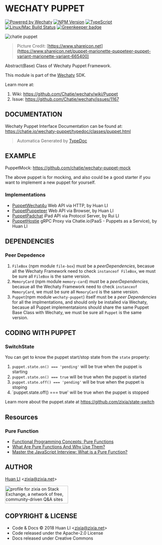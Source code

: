 # WECHATY PUPPET

[![Powered by Wechaty](https://img.shields.io/badge/Powered%20By-Wechaty-blue.svg)](https://github.com/chatie/wechaty)
[![NPM Version](https://badge.fury.io/js/wechaty-puppet.svg)](https://badge.fury.io/js/wechaty-puppet)
[![TypeScript](https://img.shields.io/badge/%3C%2F%3E-TypeScript-blue.svg)](https://www.typescriptlang.org/)
[![Linux/Mac Build Status](https://travis-ci.com/Chatie/wechaty-puppet.svg?branch=master)](https://travis-ci.com/Chatie/wechaty-puppet)
[![Greenkeeper badge](https://badges.greenkeeper.io/Chatie/wechaty-puppet.svg)](https://greenkeeper.io/)

![chatie puppet](https://chatie.io/wechaty-puppet/images/puppet-logo.jpg)

> Picture Credit: [https://www.shareicon.net](https://www.shareicon.net/puppet-marionette-puppeteer-puppet-variant-marionette-variant-665400)

Abstract(Base) Class of Wechaty Puppet Framework.

This module is part of the [Wechaty](https://github.com/chatie/wechaty) SDK.

Learn more at:

1. Wiki: <https://github.com/Chatie/wechaty/wiki/Puppet>
1. Issue: <https://github.com/Chatie/wechaty/issues/1167>

## DOCUMENTATION

Wechaty Puppet Interface Documentation can be found at: <https://chatie.io/wechaty-puppet/typedoc/classes/puppet.html>

> Automatica Generated by [TypeDoc](http://typedoc.org/)

## EXAMPLE

PuppetMock: <https://github.com/chatie/wechaty-puppet-mock>

The above puppet is for mocking, and also could be a good starter if you want to implement a new puppet for yourself.

### Implementations

* [PuppetWechat4u](https://github.com/chatie/wechaty-puppet-wechat4u) Web API via HTTP, by Huan LI
* [PuppetPuppeteer](https://github.com/chatie/wechaty-puppet-puppeteer) Web API via Browser, by Huan LI
* [PuppetPadchat](https://github.com/lijiarui/wechaty-puppet-padchat) iPad API via Protocol Server, by Rui LI
* [PuppetHostie](https://github.com/chatie/wechaty-puppet-hostie) gRPC Proxy via Chatie.io(PaaS - Puppets as a Service), by Huan LI

## DEPENDENCIES

### Peer Depedence

1. `FileBox` (npm module `file-box`) must be a _peerDependencies_, becasue all the Wechaty Framework need to check `instanceof FileBox`, we must be sure all `FileBox` is the same version.
1. `MemoryCard` (npm module `memory-card`) must be a _peerDependencies_, becasue all the Wechaty Framework need to check `instanceof MemoryCard`, we must be sure all `MemoryCard` is the same version.
1. `Puppet`(npm module `wechaty-puppet`) itself must be a _peer Dependencies_ for all the implmentations, and should only be installed via Wechaty, becasue all Puppet implementataions should share the same Puppet Base Class with Wechaty, we must be sure all `Puppet` is the same version.

## CODING WITH PUPPET

### SwitchState

You can get to know the puppet start/stop state from the `state` property:

1. `puppet.state.on() === 'pending'` will be true when the puppet is starting
2. `puppet.state.on() === true` will be true when the puppet is started
3. `puppet.state.off() === 'pending'` will be true when the puppet is stoping
4. `puppet.state.off() === true' will be true when the puppet is stopped

Learn more about the puppet.state at <https://github.com/zixia/state-switch>

## Resources

### Pure Function

* [Functional Programming Concepts: Pure Functions](https://hackernoon.com/functional-programming-concepts-pure-functions-cafa2983f757)
* [What Are Pure Functions And Why Use Them?](https://medium.com/@jamesjefferyuk/javascript-what-are-pure-functions-4d4d5392d49c)
* [Master the JavaScript Interview: What is a Pure Function?](https://medium.com/javascript-scene/master-the-javascript-interview-what-is-a-pure-function-d1c076bec976)

## AUTHOR

[Huan LI](http://linkedin.com/in/zixia) \<zixia@zixia.net\>

<a href="https://stackexchange.com/users/265499">
  <img src="https://stackexchange.com/users/flair/265499.png" width="208" height="58" alt="profile for zixia on Stack Exchange, a network of free, community-driven Q&amp;A sites" title="profile for zixia on Stack Exchange, a network of free, community-driven Q&amp;A sites">
</a>

## COPYRIGHT & LICENSE

* Code & Docs © 2018 Huan LI \<zixia@zixia.net\>
* Code released under the Apache-2.0 License
* Docs released under Creative Commons

